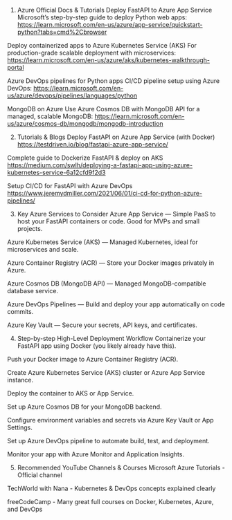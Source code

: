 1. Azure Official Docs & Tutorials
Deploy FastAPI to Azure App Service
Microsoft’s step-by-step guide to deploy Python web apps:
https://learn.microsoft.com/en-us/azure/app-service/quickstart-python?tabs=cmd%2Cbrowser

Deploy containerized apps to Azure Kubernetes Service (AKS)
For production-grade scalable deployment with microservices:
https://learn.microsoft.com/en-us/azure/aks/kubernetes-walkthrough-portal

Azure DevOps pipelines for Python apps
CI/CD pipeline setup using Azure DevOps:
https://learn.microsoft.com/en-us/azure/devops/pipelines/languages/python

MongoDB on Azure
Use Azure Cosmos DB with MongoDB API for a managed, scalable MongoDB:
https://learn.microsoft.com/en-us/azure/cosmos-db/mongodb/mongodb-introduction

2. Tutorials & Blogs
Deploy FastAPI on Azure App Service (with Docker)
https://testdriven.io/blog/fastapi-azure-app-service/

Complete guide to Dockerize FastAPI & deploy on AKS
https://medium.com/swlh/deploying-a-fastapi-app-using-azure-kubernetes-service-6a12cfd9f2d3

Setup CI/CD for FastAPI with Azure DevOps
https://www.jeremydmiller.com/2021/06/01/ci-cd-for-python-azure-pipelines/

3. Key Azure Services to Consider
Azure App Service — Simple PaaS to host your FastAPI containers or code. Good for MVPs and small projects.

Azure Kubernetes Service (AKS) — Managed Kubernetes, ideal for microservices and scale.

Azure Container Registry (ACR) — Store your Docker images privately in Azure.

Azure Cosmos DB (MongoDB API) — Managed MongoDB-compatible database service.

Azure DevOps Pipelines — Build and deploy your app automatically on code commits.

Azure Key Vault — Secure your secrets, API keys, and certificates.

4. Step-by-step High-Level Deployment Workflow
Containerize your FastAPI app using Docker (you likely already have this).

Push your Docker image to Azure Container Registry (ACR).

Create Azure Kubernetes Service (AKS) cluster or Azure App Service instance.

Deploy the container to AKS or App Service.

Set up Azure Cosmos DB for your MongoDB backend.

Configure environment variables and secrets via Azure Key Vault or App Settings.

Set up Azure DevOps pipeline to automate build, test, and deployment.

Monitor your app with Azure Monitor and Application Insights.

5. Recommended YouTube Channels & Courses
Microsoft Azure Tutorials - Official channel

TechWorld with Nana - Kubernetes & DevOps concepts explained clearly

freeCodeCamp - Many great full courses on Docker, Kubernetes, Azure, and DevOps

